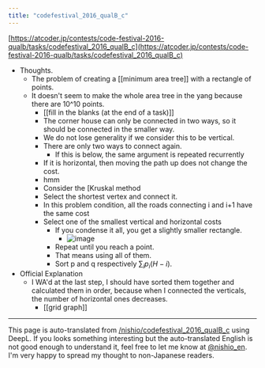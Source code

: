 ```yaml
---
title: "codefestival_2016_qualB_c"
---
```


[https://atcoder.jp/contests/code-festival-2016-qualb/tasks/codefestival_2016_qualB_c](https://atcoder.jp/contests/code-festival-2016-qualb/tasks/codefestival_2016_qualB_c)

- Thoughts.
    - The problem of creating a [[minimum area tree]] with a rectangle of points.
    - It doesn't seem to make the whole area tree in the yang because there are 10^10 points.
        - [[fill in the blanks (at the end of a task)]]
        - The corner house can only be connected in two ways, so it should be connected in the smaller way.
        - We do not lose generality if we consider this to be vertical.
        - There are only two ways to connect again.
            - If this is below, the same argument is repeated recurrently
        - If it is horizontal, then moving the path up does not change the cost.
        - hmm
        - Consider the [Kruskal method
        - Select the shortest vertex and connect it.
        - In this problem condition, all the roads connecting i and i+1 have the same cost
        - Select one of the smallest vertical and horizontal costs
            - If you condense it all, you get a slightly smaller rectangle.
                - ![image](https://gyazo.com/2916eb83214b0fd8a81a9816918f646a/thumb/1000)
            - Repeat until you reach a point.
            - That means using all of them.
            - Sort p and q respectively $\sum_i p_i (H-i)$.
- Official Explanation
    - I WA'd at the last step, I should have sorted them together and calculated them in order, because when I connected the verticals, the number of horizontal ones decreases.
        - [[grid graph]]

---
This page is auto-translated from [/nishio/codefestival_2016_qualB_c](https://scrapbox.io/nishio/codefestival_2016_qualB_c) using DeepL. If you looks something interesting but the auto-translated English is not good enough to understand it, feel free to let me know at [@nishio_en](https://twitter.com/nishio_en). I'm very happy to spread my thought to non-Japanese readers.